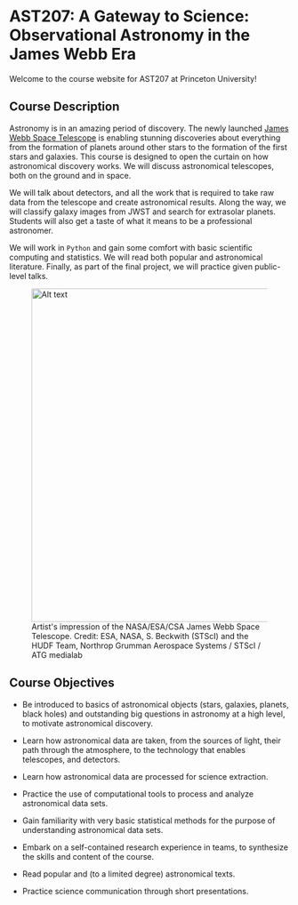 # AST207: A Gateway to Science: Observational Astronomy in the James Webb Era

Welcome to the course website for AST207 at Princeton University!

## Course Description

Astronomy is in an amazing period of discovery. The newly launched [James Webb Space Telescope](https://science.nasa.gov/mission/webb/) is enabling stunning discoveries about everything from the formation of planets around other stars to the formation of the first stars and galaxies. This course is designed to open the curtain on how astronomical discovery works. We will discuss astronomical telescopes, both on the ground and in space. 

We will talk about detectors, and all the work that is required to take raw data from the telescope and create astronomical results. Along the way, we will classify galaxy images from JWST and search for extrasolar planets. Students will also get a taste of what it means to be a professional astronomer.

We will work in `Python` and gain some comfort with basic scientific computing and statistics. We will read both popular and astronomical literature. Finally, as part of the final project, we will practice given public-level talks.

<figure>
  <img src="../_static/lecture_specific/jwst_artist.jpg" alt="Alt text" width="600">
  <figcaption>Artist's impression of the NASA/ESA/CSA James Webb Space Telescope. Credit: ESA, NASA, S. Beckwith (STScI) and the HUDF Team, Northrop Grumman Aerospace Systems / STScI / ATG medialab</figcaption>
</figure>


## Course Objectives

- Be introduced to basics of astronomical objects (stars, galaxies, planets, black holes) and outstanding big questions in astronomy at a high level, to motivate astronomical discovery.

- Learn how astronomical data are taken, from the sources of light, their path through the atmosphere, to the technology that enables telescopes, and detectors.

- Learn how astronomical data are processed for science extraction.

- Practice the use of computational tools to process and analyze astronomical data sets.

- Gain familiarity with very basic statistical methods for the purpose of understanding astronomical data sets.

- Embark on a self-contained research experience in teams, to synthesize the skills and content of the course.

- Read popular and (to a limited degree) astronomical texts.

- Practice science communication through short presentations.

<!-- 
We propose development funds for a new course on Observational Astronomy, designed both for majors and non-majors interested in understanding Astronomical telescopes and data. A draft syllabus is attached at the end of this proposal for context. We currently run a Junior Methods course (Astro 303) that tried to cover observing, statistics, and computational methods. As a result, students are not able to dive into the details of telescopes at different wavelengths, data gathering, or data reduction. We thus intend to create an Observational Methods course that covers observations fully, and then keep statistical and computational methods in Astronomy 303. At the same time, we feel that a course on observing will have wide appeal to students outside of the major, and would be a wonderful venue for learning the basics of scientific computing (python) as well as some associated soft skills, like reading scientific papers. 
```{note}
We will design to course with no Calculus pre-requisite, to be inclusive of students that are less comfortable applying math in scientific settings. We envision that this will be a 200-level course that also counts towards the AST major, and that it would carry the SEN designation for non-science majors.
```
The course will follow the life of a photon from astronomical sources to telescope detectors. In terms of science material, we will cover the physical mechanisms that lead to light at different wavelengths, time and astronomical coordinate systems, the impact of atmosphere, and technical details about telescopes and detectors at different wavelengths. We will cover basic statistics in order to understand data reduction. In parallel, we will cover the basic of python, including input/output, visualization, github, etc. We will work with notebooks that can be easily shared. In terms of assessment, throughout the semester we will work with data at different wavelengths, and then the class will design and execute an observational program, including reducing the data and making measurements. As a final writing project, the students will design an observing program for the James Webb Space Telescope, and we will arrange a mock Telescope Allocation Committee in which they read and rank each others proposals (I have done this part successfully in Astro 303).  -->



